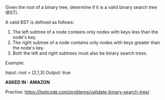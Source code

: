Given the root of a binary tree, determine if it is a valid binary search tree (BST).

A valid BST is defined as follows:

1. The left subtree of a node contains only nodes with keys less than the node's key.
2. The right subtree of a node contains only nodes with keys greater than the node's key.
3. Both the left and right subtrees must also be binary search trees.

Example: 

Input: root = [2,1,3]
Output: true

**ASKED IN : AMAZON**

Practise:
https://leetcode.com/problems/validate-binary-search-tree/